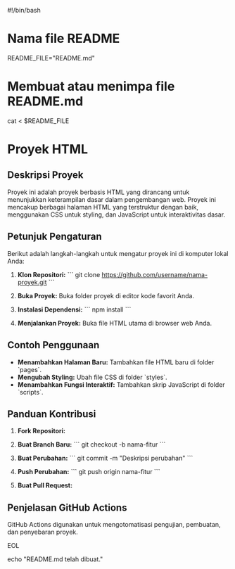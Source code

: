 #!/bin/bash

# Nama file README

README_FILE="README.md"

# Membuat atau menimpa file README.md

cat <<EOL > $README_FILE

# Proyek HTML

## Deskripsi Proyek

Proyek ini adalah proyek berbasis HTML yang dirancang untuk menunjukkan keterampilan dasar dalam pengembangan web. Proyek ini mencakup berbagai halaman HTML yang terstruktur dengan baik, menggunakan CSS untuk styling, dan JavaScript untuk interaktivitas dasar.

## Petunjuk Pengaturan

Berikut adalah langkah-langkah untuk mengatur proyek ini di komputer lokal Anda:

1. **Klon Repositori:**
   \`\`\`
   git clone https://github.com/username/nama-proyek.git
   \`\`\`

2. **Buka Proyek:**
   Buka folder proyek di editor kode favorit Anda.

3. **Instalasi Dependensi:**
   \`\`\`
   npm install
   \`\`\`

4. **Menjalankan Proyek:**
   Buka file HTML utama di browser web Anda.

## Contoh Penggunaan

- **Menambahkan Halaman Baru:** Tambahkan file HTML baru di folder \`pages\`.
- **Mengubah Styling:** Ubah file CSS di folder \`styles\`.
- **Menambahkan Fungsi Interaktif:** Tambahkan skrip JavaScript di folder \`scripts\`.

## Panduan Kontribusi

1. **Fork Repositori:**
2. **Buat Branch Baru:**
   \`\`\`
   git checkout -b nama-fitur
   \`\`\`

3. **Buat Perubahan:**
   \`\`\`
   git commit -m "Deskripsi perubahan"
   \`\`\`

4. **Push Perubahan:**
   \`\`\`
   git push origin nama-fitur
   \`\`\`

5. **Buat Pull Request:**

## Penjelasan GitHub Actions

GitHub Actions digunakan untuk mengotomatisasi pengujian, pembuatan, dan penyebaran proyek.

EOL

echo "README.md telah dibuat."
